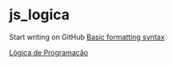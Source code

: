 # js_logica

Start writing on GitHub [Basic formatting syntax](https://docs.github.com/en/get-started/writing-on-github/getting-started-with-writing-and-formatting-on-github/basic-writing-and-formatting-syntax)

[Lógica de Programação](https://github.com/marcelobarbieri/js_logica/tree/db47e3480891c7595c2d524d60a0cd4a6a5f0d96/LogicaDeProgramacao)
